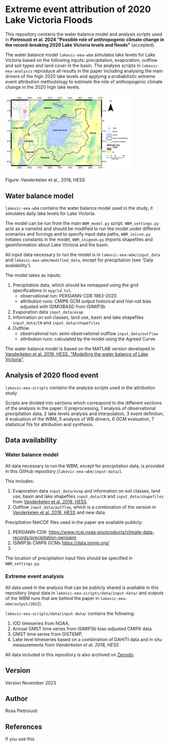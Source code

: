 # Extreme event attribution of 2020 Lake Victoria Floods

This repository contains the water balance model and analysis scripts used in **Pietroiusti et al. 2024 "Possible role of anthropogenic climate change in the record-breaking 2020 Lake Victoria levels and floods"** (accepted). 

The water balance model `lakevic-eea-wbm` simulates lake levels for Lake Victoria based on the following inputs: precipitation, evaporation, outflow and soil types and land cover in the basin. The analysis scripts in `lakevic-eea-analysis` reproduce all results in the paper including analysing the main drivers of the high 2020 lake levels and applying a probabilistic extreme event attribution methodology to estimate the role of anthropogenic climate change in the 2020 high lake levels. 

<img src=/lakevic-eea-wbm/input_data/shapefiles/fig01.png alt="drawing" width="400" ALIGN=”center” />

Figure: Vanderkelen et al., 2018, HESS

## Water balance model

`lakevic-eea-wbm` contains the water balance model used in the study, it simulates daily lake levels for Lake Victoria.

The model can be run from the main `WBM_model.py` script. `WBM_settings.py` acts as a namelist and should be modified to run the model under different scenarios and forcings and to specify input data paths, `WBM_inicon.py` initiates constants in the model, `WBM_inigeom.py` imports shapefiles and geoinformation about Lake Victoria and the basin.

All input data necessary to run the model is in `lakevic-eea-wbm/input_data` and `lakevic-eea-wbm/modified_data`, except for precipitation (see 'Data availability'). 

The model takes as inputs:
1. Precipitation data, which should be remapped using the grid specifications in `mygrid.txt`. 
    - observational run: PERSIANN-CDR 1983-2020
    - attribution runs: CMIP6 GCM output historical and hist-nat bias adjusted with ISIMI3BASD from ISIMIP3b
2. Evaporation data `input_data/evap`
3. Information on soil classes, land use, basin and lake shapefiles `input_data/CN` and `input_data/shapefiles`
4. Outflow
    - observational run: semi-observational outflow `input_data/outflow` 
    - attribution runs: calculated by the model using the Agreed Curve.
  
The water balance model is based on the MATLAB version developed in [Vanderkelen et al. 2018, HESS, "Modelling the water balance of Lake Victoria"](https://hess.copernicus.org/articles/22/5509/2018/).

## Analysis of 2020 flood event

`lakevic-eea-scripts` contains the analysis scripts used in the attribution study. 

Scripts are divided into sections which correspond to the different sections of the analysis in the paper: 0 preprocessing, 1 analysis of observational precipitation data, 2 lake levels analysis and interpolation, 3 event definition, 4 evaluation of the WBM, 5 analysis of WB drivers, 6 GCM evaluation, 7 statistical fits for attribution and synthesis. 

## Data availability 

### Water balance model 

All data necessary to run the WBM, except for precipitation data, is provided in this GitHub repository (`lakevic-eea-wbm/input-data/`). 

This includes: 
1. Evaporation data `input_data/evap` and information on soil classes, land use, basin and lake shapefiles `input_data/CN` and `input_data/shapefiles` from [Vanderkelen et al. 2018, HESS](https://hess.copernicus.org/articles/22/5509/2018/).
2. Outflow `input_data/outflow`, which is a combination of the version in [Vanderkelen et al. 2018, HESS](https://hess.copernicus.org/articles/22/5509/2018/) and new data. 

Precipitation NetCDF files used in the paper are available publicly:
1. PERSIANN-CDR: https://www.ncei.noaa.gov/products/climate-data-records/precipitation-persiann 
2. ISIMIP3b CMIP6 GCMs https://data.isimip.org/
3. 
The location of precipitation input files should be specified in `WBM_settings.py`. 

### Extreme event analysis 

All data used in the analysis that can be publicly shared is available in this repository (input data in `lakevic-eea-scripts/data/input-data/` and outputs of the WBM runs that are behind the paper in `lakevic-eea-wbm/output/2022`).

`lakevic-eea-scripts/data/input-data/` contains the following: 
1.	IOD timeseries from NOAA, 
2.	Annual GMST time series from ISIMIP3b bias-adjusted CMIP6 data.
3.	GMST time series from GISTEMP, 
4.	Lake level timeseries based on a combination of DAHITI data and in situ measurements from *Vanderkelen et al. 2018, HESS*

All data included in this repository is also archived on  [Zenodo](https://zenodo.org/record/8233523).

## Version
Version November 2023

## Author
Rosa Pietroiusti

## References 

If you use this 
